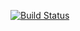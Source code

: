 [![Build Status](https://travis-ci.org/rumeone/new_geometry.svg?branch=master)](https://travis-ci.org/rumeone/new_geometry)

